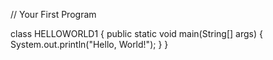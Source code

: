 // Your First Program

class HELLOWORLD1 {
    public static void main(String[] args) {
        System.out.println("Hello, World!"); 
    }
}
